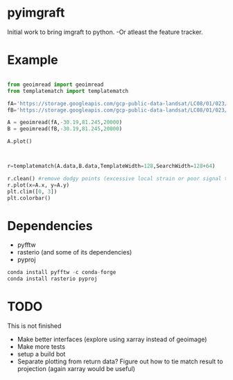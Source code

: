pyimgraft
======

Initial work to bring imgraft to python. -Or atleast the feature tracker.






Example
==========


```python

from geoimread import geoimread
from templatematch import templatematch

fA='https://storage.googleapis.com/gcp-public-data-landsat/LC08/01/023/001/LC08_L1TP_023001_20150708_20170407_01_T1/LC08_L1TP_023001_20150708_20170407_01_T1_B8.TIF'
fB='https://storage.googleapis.com/gcp-public-data-landsat/LC08/01/023/001/LC08_L1TP_023001_20160710_20170323_01_T1/LC08_L1TP_023001_20160710_20170323_01_T1_B8.TIF'

A = geoimread(fA,-30.19,81.245,20000)
B = geoimread(fB,-30.19,81.245,20000)

A.plot()



r=templatematch(A.data,B.data,TemplateWidth=128,SearchWidth=128+64)

r.clean() #remove dodgy points (excessive local strain or poor signal to noise)
r.plot(x=A.x, y=A.y)
plt.clim([0, 3])
plt.colorbar()

```


Dependencies
==============
* pyfftw
* rasterio (and some of its dependencies)
* pyproj

```python
conda install pyfftw -c conda-forge
conda install rasterio pyproj
```

TODO
=======
This is not finished

* Make better interfaces (explore using xarray instead of geoimage)
* Make more tests
* setup a build bot 
* Separate plotting from return data? Figure out how to tie match result to projection (again xarray would be useful)

